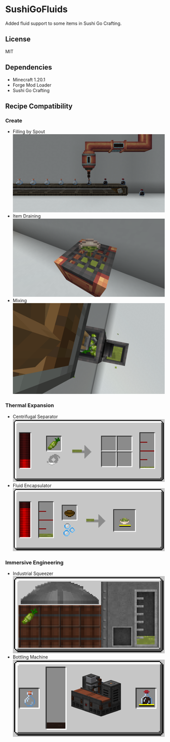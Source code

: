 # SushiGoFluids
Added fluid support to some items in Sushi Go Crafting.
## License
MIT
## Dependencies
- Minecraft 1.20.1
- Forge Mod Loader
- Sushi Go Crafting
## Recipe Compatibility
### Create
- Filling by Spout
  ![Recipe: filling in Create](./res/compact_Create-filling.png)
- Item Draining
  ![Recipe: emptying in Create](./res/compact_Create-emptying.png)
- Mixing
  ![Recipe: mixing in Create](./res/compact_Create-mixing.png)
### Thermal Expansion
- Centrifugal Separator
  ![Recipe: centrifuging in Thermal Expansion](./res/compact_ThermalExpansion-centrifuge.png)
- Fluid Encapsulator
  ![Recipe: bottling in Thermal Expansion](./res/compact_ThermalExpansion-bottler.png)
### Immersive Engineering
- Industrial Squeezer
  ![Recipe: squeezing in Immersive Engineering](./res/compact_ImmersiveEngineering-squeezer.png)
- Bottling Machine
  ![Recipe: bottling in Immersive Engineering](./res/compact_ImmersiveEngineering-bottling.png)